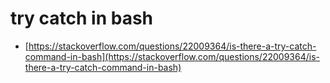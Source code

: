 # try catch in bash

* [https://stackoverflow.com/questions/22009364/is-there-a-try-catch-command-in-bash](https://stackoverflow.com/questions/22009364/is-there-a-try-catch-command-in-bash)

